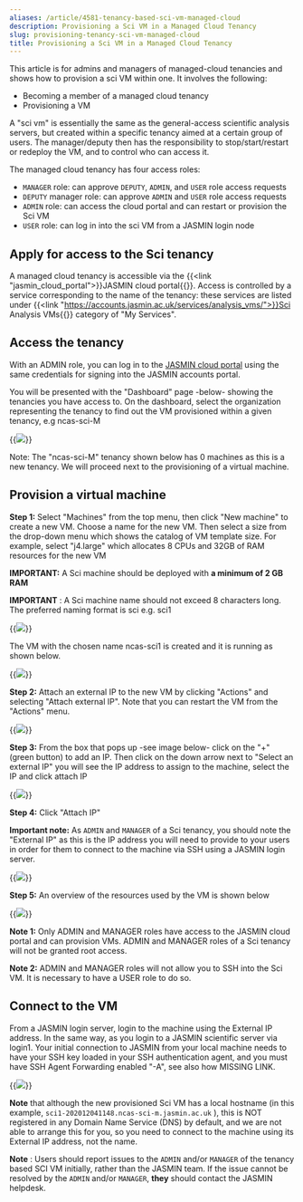 ```yaml
---
aliases: /article/4581-tenancy-based-sci-vm-managed-cloud
description: Provisioning a Sci VM in a Managed Cloud Tenancy
slug: provisioning-tenancy-sci-vm-managed-cloud
title: Provisioning a Sci VM in a Managed Cloud Tenancy
---
```


This article is for admins and managers of managed-cloud tenancies
and shows how to provision a sci VM within one. It involves the following:

- Becoming a member of a managed cloud tenancy
- Provisioning a VM

A "sci vm" is essentially the same as the general-access scientific analysis
servers, but created within a specific tenancy aimed at a certain group of users. 
The manager/deputy then has the responsibility to stop/start/restart or redeploy the VM, and to
control who can access it.

The managed cloud tenancy has four access roles:

- `MANAGER` role: can approve `DEPUTY`, `ADMIN`, and `USER` role access requests
- `DEPUTY` manager role: can approve `ADMIN` and `USER` role access requests
- `ADMIN` role: can access the cloud portal and can restart or provision the Sci VM
- `USER` role: can log in into the sci VM from a JASMIN login node

## Apply for access to the Sci tenancy

A managed cloud tenancy is accessible via the {{<link "jasmin_cloud_portal">}}JASMIN cloud portal{{</link>}}. 
Access is controlled by a service corresponding to the name of the tenancy: these services are listed under {{<link "https://accounts.jasmin.ac.uk/services/analysis_vms/">}}Sci Analysis VMs{{</link>}} category of "My Services".

## Access the tenancy

With an ADMIN role, you can log in to the [JASMIN cloud portal](https://cloud.jasmin.ac.uk/) using the same credentials for signing into the JASMIN accounts portal.

You will be presented with the "Dashboard" page -below- showing the tenancies
you have access to. On the dashboard, select the organization representing the
tenancy to find out the VM provisioned within a given tenancy, e.g ncas-sci-M

{{<image src="img/docs/tenancy-based-sci-vm-managed-cloud/file-jdw37TM5c1.png" caption="dashboard showing tenancies available to this user">}}

Note: The "ncas-sci-M" tenancy shown below has 0 machines as this is a new tenancy.
We will proceed next to the provisioning of a virtual machine.

## Provision a virtual machine

**Step 1:** Select "Machines" from the top menu, then click "New machine" to
create a new VM. Choose a name for the new VM. Then select a size from the
drop-down menu which shows the catalog of VM template size. For example,
select "j4.large" which allocates 8 CPUs and 32GB of RAM resources for the new
VM

**IMPORTANT:** A Sci machine should be deployed with **a minimum of 2 GB RAM**

**IMPORTANT** : A Sci machine name should not exceed 8 characters long. The
preferred naming format is sci<number> e.g. sci1

{{<image src="img/docs/tenancy-based-sci-vm-managed-cloud/file-9B3PGwdTJf.png" caption="dialogue for creating a new VM">}}

The VM with the chosen name ncas-sci1 is created and it is running as shown
below.

{{<image src="img/docs/tenancy-based-sci-vm-managed-cloud/file-2BhBYPt9hA.png" caption="vm now shown in dashboard">}}

**Step 2:** Attach an external IP to the new VM by clicking "Actions" and
selecting "Attach external IP". Note that you can restart the VM from the
"Actions" menu.

{{<image src="img/docs/tenancy-based-sci-vm-managed-cloud/file-jTpZDG70NA.png" caption="attach external IP (1)">}}

**Step 3:** From the box that pops up -see image below- click on the "+"
(green button) to add an IP. Then click on the down arrow next to "Select an
external IP" you will see the IP address to assign to the machine, select the
IP and click attach IP

{{<image src="img/docs/tenancy-based-sci-vm-managed-cloud/file-6VxGf1Kgz4.png" caption="attach external IP (2)">}}

**Step 4:** Click "Attach IP"

**Important note:** As `ADMIN` and `MANAGER` of a Sci tenancy, you should note the
"External IP" as this is the IP address you will need to provide to your users
in order for them to connect to the machine via SSH using a JASMIN login
server.

{{<image src="img/docs/tenancy-based-sci-vm-managed-cloud/file-PDx3Ze7Nub.png" caption="summary dashboard showing IP allocated.">}}

**Step 5:** An overview of the resources used by the VM is shown below

{{<image src="img/docs/tenancy-based-sci-vm-managed-cloud/file-7IJvElS5yE.png" caption="resources dashboard">}}

**Note 1:** Only ADMIN and MANAGER roles have access to the JASMIN cloud
portal and can provision VMs. ADMIN and MANAGER roles of a Sci tenancy will
not be granted root access.

**Note 2:** ADMIN and MANAGER roles will not allow you to SSH into the Sci VM.
It is necessary to have a USER role to do so.

## Connect to the VM

From a JASMIN login server, login to the machine using the External IP address.
In the same way, as you login to a JASMIN scientific server via login1. Your
initial connection to JASMIN from your local machine needs to have your SSH
key loaded in your SSH authentication agent, and you must have SSH Agent
Forwarding enabled "-A", see also how  MISSING LINK.

{{<image src="img/docs/tenancy-based-sci-vm-managed-cloud/file-OCr9XwHyWz.png" caption="terminal session showing connection to new VM">}}

**Note** that although the new provisioned Sci VM has a local hostname (in
this example, `sci1-202012041148.ncas-sci-m.jasmin.ac.uk` ), this is NOT
registered in any Domain Name Service (DNS) by default, and we are not able to
arrange this for you, so you need to connect
to the machine using its External IP address, not the name.

**Note** : Users should report issues to the `ADMIN` and/or `MANAGER` of the
tenancy based SCI VM initially, rather than the JASMIN team. If the issue cannot be
resolved by the `ADMIN` and/or `MANAGER`, **they** should contact the JASMIN helpdesk.
